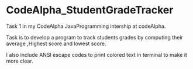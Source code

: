 # CodeAlpha_StudentGradeTracker
Task 1 in my CodeAlpha JavaProgramming intership at codeAlpha.

Task is to develop a program to track students grades by computing their average ,Highest score and lowest score.

I also include ANSI escape codes to print colored text in terminal to make it more clear.
